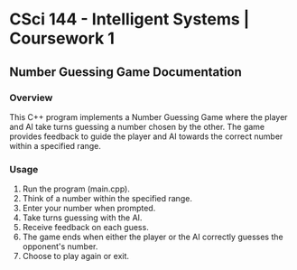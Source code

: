 # CSci 144 - Intelligent Systems | Coursework 1
## Number Guessing Game Documentation

### Overview

This C++ program implements a Number Guessing Game where the player and AI take turns guessing a number chosen by the other. The game provides feedback to guide the player and AI towards the correct number within a specified range.

### Usage

1. Run the program (main.cpp).
2. Think of a number within the specified range.
3. Enter your number when prompted.
4. Take turns guessing with the AI.
5. Receive feedback on each guess.
6. The game ends when either the player or the AI correctly guesses the opponent's number.
7. Choose to play again or exit.
